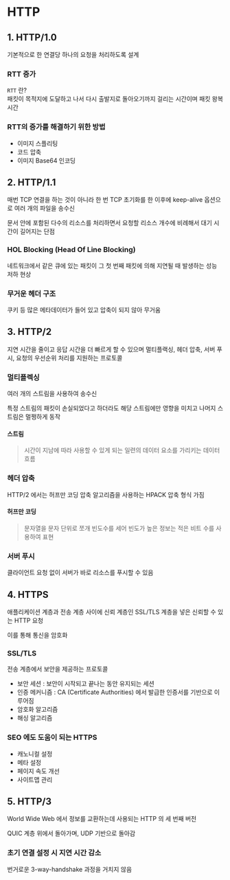 # HTTP

## 1. HTTP/1.0

기본적으로 한 연결당 하나의 요청을 처리하도록 설계

### RTT 증가

`RTT` 란?
<br/>
패킷이 목적지에 도달하고 나서 다시 출발지로 돌아오기까지 걸리는 시간이며 패킷 왕복 시간

### RTT의 증가를 해결하기 위한 방법

- 이미지 스플리팅
- 코드 압축
- 이미지 Base64 인코딩

## 2. HTTP/1.1

매번 TCP 연결을 하는 것이 아니라 한 번 TCP 초기화를 한 이후에 keep-alive 옵션으로 여러 개의 파일을 송수신

문서 안에 포함된 다수의 리소스를 처리하면서 요청할 리소스 개수에 비례해서 대기 시간이 길어지는 단점

### HOL Blocking (Head Of Line Blocking)

네트워크에서 같은 큐에 있는 패킷이 그 첫 번째 패킷에 의해 지연될 때 발생하는 성능 저하 현상

### 무거운 헤더 구조

쿠키 등 많은 메타데이터가 들어 있고 압축이 되지 않아 무거움

## 3. HTTP/2

지연 시간을 줄이고 응답 시간을 더 빠르게 할 수 있으며 멀티플랙싱, 헤더 압축, 서버 푸시, 요청의 우선순위 처리를 지원하는 프로토콜

### 멀티플렉싱

여러 개의 스트림을 사용하여 송수신

특정 스트림의 패킷이 손실되었다고 하더라도 해당 스트림에만 영향을 미치고 나머지 스트림은 멀쩡하게 동작

#### 스트림

> 시간이 지남에 따라 사용할 수 있게 되는 일련의 데이터 요소를 가리키는 데이터 흐름

### 헤더 압축

HTTP/2 에서는 허프만 코딩 압축 알고리즘을 사용하는 HPACK 압축 형식 가짐

#### 허프만 코딩

> 문자열을 문자 단위로 쪼개 빈도수를 세어 빈도가 높은 정보는 적은 비트 수를 사용하여 표현

### 서버 푸시

클라이언트 요청 없이 서버가 바로 리소스를 푸시할 수 있음

## 4. HTTPS

애플리케이션 계층과 전송 계층 사이에 신뢰 계층인 SSL/TLS 계층을 넣은 신뢰할 수 있는 HTTP 요청

이를 통해 통신을 암호화

### SSL/TLS

전송 계층에서 보안을 제공하는 프로토콜

- 보안 세션 : 보안이 시작되고 끝나는 동안 유지되는 세션
- 인증 메커니즘 : CA (Certificate Authorities) 에서 발급한 인증서를 기반으로 이루어짐
- 암호화 알고리즘
- 해싱 알고리즘

### SEO 에도 도움이 되는 HTTPS

- 캐노니컬 설정
- 메타 설정
- 페이지 속도 개선
- 사이트맵 관리

## 5. HTTP/3

World Wide Web 에서 정보를 교환하는데 사용되는 HTTP 의 세 번째 버전

QUIC 계층 위에서 돌아가며, UDP 기반으로 돌아감

### 초기 연결 설정 시 지연 시간 감소

번거로운 3-way-handshake 과정을 거치지 않음

